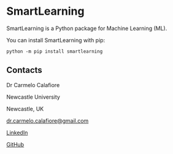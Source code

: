 # SmartLearning

SmartLearning is a Python package for Machine Learning (ML).

You can install SmartLearning with pip:
```
python -m pip install smartlearning
```

## Contacts

Dr Carmelo Calafiore

Newcastle University

Newcastle, UK

[dr.carmelo.calafiore@gmail.com](mailto:dr.carmelo.calafiore@gmail.com)

[LinkedIn](https://www.linkedin.com/in/carmelo-calafiore-a07120269)

[GitHub](https://github.com/ccalafiore)
